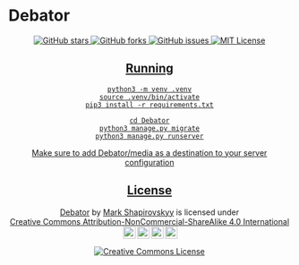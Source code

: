 # Debator
<div align="center">
  <a href="https://github.com/ExoOnix/Debator">
    <img src="https://img.shields.io/github/stars/ExoOnix/Debator?style=for-the-badge" alt="GitHub stars" />
  </a>
  <a href="https://github.com/ExoOnix/Debator/fork">
    <img src="https://img.shields.io/github/forks/ExoOnix/Debator?style=for-the-badge" alt="GitHub forks" />
  </a>
  <a href="https://github.com/ExoOnix/Debator/issues">
    <img src="https://img.shields.io/github/issues/ExoOnix/Debator?style=for-the-badge" alt="GitHub issues" />
<a href="https://opensource.org/license/mit">
  <img src="https://img.shields.io/badge/license-MIT-lightgrey.svg?style=for-the-badge" alt="MIT License" />
</
</div>

## Running

```
python3 -m venv .venv
source .venv/bin/activate
pip3 install -r requirements.txt

cd Debator
python3 manage.py migrate
python3 manage.py runserver
```

Make sure to add Debator/media as a destination to your server configuration


## License
<p xmlns:cc="http://creativecommons.org/ns#" xmlns:dct="http://purl.org/dc/terms/"><a property="dct:title" rel="cc:attributionURL" href="https://github.com/ExoOnix/Debator">Debator</a> by <a rel="cc:attributionURL dct:creator" property="cc:attributionName" href="https://github.com/ExoOnix">Mark Shapirovskyy</a> is licensed under <a href="https://creativecommons.org/licenses/by-nc-sa/4.0/?ref=chooser-v1" target="_blank" rel="license noopener noreferrer" style="display:inline-block;">Creative Commons Attribution-NonCommercial-ShareAlike 4.0 International<img style="height:22px!important;margin-left:3px;vertical-align:text-bottom;" src="https://mirrors.creativecommons.org/presskit/icons/cc.svg?ref=chooser-v1" alt=""><img style="height:22px!important;margin-left:3px;vertical-align:text-bottom;" src="https://mirrors.creativecommons.org/presskit/icons/by.svg?ref=chooser-v1" alt=""><img style="height:22px!important;margin-left:3px;vertical-align:text-bottom;" src="https://mirrors.creativecommons.org/presskit/icons/nc.svg?ref=chooser-v1" alt=""><img style="height:22px!important;margin-left:3px;vertical-align:text-bottom;" src="https://mirrors.creativecommons.org/presskit/icons/sa.svg?ref=chooser-v1" alt=""></a></p>

[![Creative Commons License](https://i.creativecommons.org/l/by-nc-sa/4.0/88x31.png)](http://creativecommons.org/licenses/by-nc-sa/4.0/)

